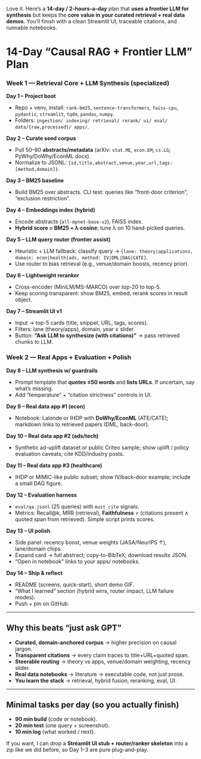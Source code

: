 Love it. Here’s a **14-day / 2-hours-a-day** plan that **uses a frontier LLM for synthesis** but keeps the **core value in your curated retrieval + real data demos**. You’ll finish with a clean Streamlit UI, traceable citations, and runnable notebooks.

# 14-Day “Causal RAG + Frontier LLM” Plan

### Week 1 — Retrieval Core + LLM Synthesis (specialized)

**Day 1 – Project boot**

* Repo + venv, install: `rank-bm25`, `sentence-transformers`, `faiss-cpu`, `pydantic`, `streamlit`, `tqdm`, `pandas`, `numpy`.
* Folders: `ingestion/ indexing/ retrieval/ rerank/ ui/ eval/ data/{raw,processed}/ apps/`.

**Day 2 – Curate seed corpus**

* Pull 50–80 **abstracts/metadata** (arXiv: `stat.ME`, `econ.EM`, `cs.LG`; PyWhy/DoWhy/EconML docs).
* Normalize to JSONL: `{id,title,abstract,venue,year,url,tags:[method,domain]}`.

**Day 3 – BM25 baseline**

* Build BM25 over abstracts. CLI test: queries like “front-door criterion”, “exclusion restriction”.

**Day 4 – Embeddings index (hybrid)**

* Encode abstracts (`all-mpnet-base-v2`), FAISS index.
* **Hybrid score = BM25 + λ·cosine**; tune λ on 10 hand-picked queries.

**Day 5 – LLM query router (frontier assist)**

* Heuristic + LLM fallback: classify query → `{lane: theory|applications, domain: econ|health|ads, method: IV|DML|DAG|CATE}`.
* Use router to bias retrieval (e.g., venue/domain boosts, recency prior).

**Day 6 – Lightweight reranker**

* Cross-encoder (MiniLM/MS-MARCO) over top-20 to top-5.
* Keep scoring transparent: show BM25, embed, rerank scores in result object.

**Day 7 – Streamlit UI v1**

* Input → top-5 cards (title, snippet, URL, tags, scores).
* Filters: lane (theory/apps), domain, year ≥ slider.
* Button: **“Ask LLM to synthesize (with citations)”** → pass retrieved chunks to LLM.

### Week 2 — Real Apps + Evaluation + Polish

**Day 8 – LLM synthesis w/ guardrails**

* Prompt template that **quotes ≤50 words** and **lists URLs**. If uncertain, say what’s missing.
* Add “temperature” + “citation strictness” controls in UI.

**Day 9 – Real data app #1 (econ)**

* Notebook: Lalonde or IHDP with **DoWhy/EconML** (ATE/CATE); markdown links to retrieved papers (DML, back-door).

**Day 10 – Real data app #2 (ads/tech)**

* Synthetic ad-uplift dataset or public Criteo sample; show uplift / policy evaluation caveats; cite KDD/industry posts.

**Day 11 – Real data app #3 (healthcare)**

* IHDP or MIMIC-like public subset; show IV/back-door example; include a small DAG figure.

**Day 12 – Evaluation harness**

* `eval/qa.jsonl` (25 queries) with `must_cite` signals.
* Metrics: Recall\@k, MRR (retrieval), **Faithfulness** = (citations present ∧ quoted span from retrieved). Simple script prints scores.

**Day 13 – UI polish**

* Side panel: recency boost, venue weights (JASA/NeurIPS ↑), lane/domain chips.
* Expand card → full abstract; copy-to-BibTeX; download results JSON.
* “Open in notebook” links to your apps/ notebooks.

**Day 14 – Ship & reflect**

* README (screens, quick-start), short demo GIF.
* “What I learned” section (hybrid wins, router impact, LLM failure modes).
* Push + pin on GitHub.

---

## Why this beats “just ask GPT”

* **Curated, domain-anchored corpus** → higher precision on causal jargon.
* **Transparent citations** → every claim traces to title+URL+quoted span.
* **Steerable routing** → theory vs apps, venue/domain weighting, recency slider.
* **Real data notebooks** → literature → executable code, not just prose.
* **You learn the stack** → retrieval, hybrid fusion, reranking, eval, UI.

---

## Minimal tasks per day (so you actually finish)

* **90 min build** (code or notebook).
* **20 min test** (one query + screenshot).
* **10 min log** (what worked / next).

If you want, I can drop a **Streamlit UI stub + router/ranker skeleton** into a zip like we did before, so Day 1–3 are pure plug-and-play.
